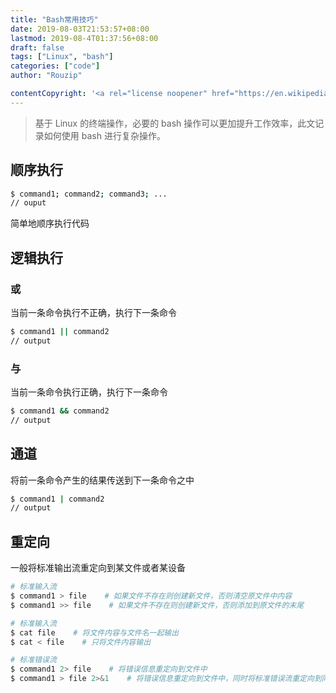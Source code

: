 ```yaml
---
title: "Bash常用技巧"
date: 2019-08-03T21:53:57+08:00
lastmod: 2019-08-4T01:37:56+08:00
draft: false
tags: ["Linux", "bash"]
categories: ["code"]
author: "Rouzip"

contentCopyright: '<a rel="license noopener" href="https://en.wikipedia.org/wiki/Wikipedia:Text_of_Creative_Commons_Attribution-ShareAlike_3.0_Unported_License" target="_blank">Creative Commons Attribution-ShareAlike License</a>'
---
```


> 基于 Linux 的终端操作，必要的 bash 操作可以更加提升工作效率，此文记录如何使用 bash 进行复杂操作。

<!--more-->

## 顺序执行

```bash
$ command1; command2; command3; ...
// ouput
```

简单地顺序执行代码

## 逻辑执行

### 或

当前一条命令执行不正确，执行下一条命令

```bash
$ command1 || command2
// output
```

### 与

当前一条命令执行正确，执行下一条命令

```bash
$ command1 && command2
// output
```

## 通道

将前一条命令产生的结果传送到下一条命令之中

```bash
$ command1 | command2
// output
```

## 重定向

一般将标准输出流重定向到某文件或者某设备

```bash
# 标准输入流
$ command1 > file    # 如果文件不存在则创建新文件，否则清空原文件中内容
$ command1 >> file    # 如果文件不存在则创建新文件，否则添加到原文件的末尾

# 标准输入流
$ cat file    # 将文件内容与文件名一起输出
$ cat < file    # 只将文件内容输出

# 标准错误流
$ command1 2> file    # 将错误信息重定向到文件中
$ command1 > file 2>&1    # 将错误信息重定向到文件中，同时将标准错误流重定向到同一文件
```
